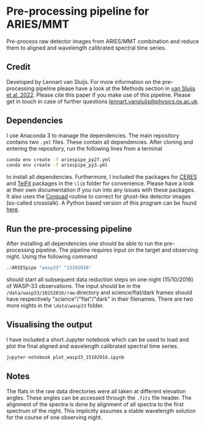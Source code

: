 # Pre-processing pipeline for ARIES/MMT
Pre-process raw detector images from ARIES/MMT combination and reduce them to aligned and wavelength calibrated spectral time series.

## Credit
Developed by Lennart van Sluijs. For more information on the pre-processing pipeline please have a look at the Methods section in [van Sluijs et al. 2022](https://arxiv.org/abs/2203.13234). Please cite this paper if you make use of this pipeline. Please get in touch in case of further questions lennart.vansluijs@physics.ox.ac.uk.

## Dependencies
I use Anaconda 3 to manage the dependencies. The main repository contains two ```.yml``` files. These contain all dependencies. After cloning and entering the repository, run the following lines from a terminal
```bash
conda env create -f ariespipe_py27.yml
conda env create -f ariespipe_py3.yml
```
to install all dependencies. Furthermore, I included the packages for [CERES](https://github.com/rabrahm/ceres) and [TelFit](https://github.com/kgullikson88/Telluric-Fitter) packages in the ```\lib``` folder for convenience. Please have a look at their own documentation if you run into any issues with these packages. It also uses the [Corquad](http://66.194.178.32/~rfinn/pisces.html) routine to correct for ghost-like detector images (so-called crosstalk). A Python based version of this program can be found [here](https://github.com/jordan-stone/ARIES).

## Run the pre-processing pipeline
After installing all dependencies one should be able to run the pre-processing pipeline. The pipeline requires input on the target and observing night. Using the following command
```python
./ARIESpipe "wasp33" "15102016"
```
should start all subsequent data reduction steps on one night (15/10/2016) of WASP-33 observations. The input should be in the ```/data/wasp33/10152016/raw``` directory and science/flat/dark frames should have respectively "science"/"flat"/"dark" in their filenames. There are two more nights in the ```\data\wasp33``` folder.

## Visualising the output
I have included a short Jupyter notebook which can be used to load and plot the final aligned and wavelength calibrated spectral time series.
```bash
jupyter-notebook plot_wasp33_15102016.ipynb
```

## Notes
The flats in the raw data directories were all taken at different elevation angles. These angles can be accessed through the ```.fits``` file header. The alignment of the spectra is done by alignment of all spectra to the first spectrum of the night. This implicitly assumes a stable wavelength solution for the course of one observing night.
